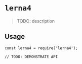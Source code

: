 # `lerna4`

> TODO: description

## Usage

```
const lerna4 = require('lerna4');

// TODO: DEMONSTRATE API
```
